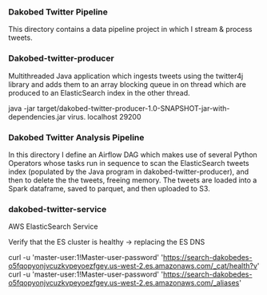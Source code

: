 ### Dakobed Twitter Pipeline

This directory contains a data pipeline project in which I stream & process tweets.  


### Dakobed-twitter-producer

Multithreaded Java application which ingests tweets using the twitter4j library and adds them to an array blocking queue
in on thread which are produced to an ElasticSearch index in the other thread.  

java -jar target/dakobed-twitter-producer-1.0-SNAPSHOT-jar-with-dependencies.jar virus. localhost 29200

### Dakobed Twitter Analysis Pipeline

In this directory I define an Airflow DAG which makes use of several Python Operators whose tasks run in sequence to 
scan the ElasticSearch tweets index (populated by the Java program in dakobed-twitter-producer), and then to delete the
the tweets, freeing memory.  The tweets are loaded into a Spark dataframe, saved to parquet, and then uploaded to S3.   


### dakobed-twitter-service
AWS ElasticSearch Service

Verify that the ES cluster is healthy -> replacing the ES DNS  

curl -u 'master-user:1!Master-user-password'  'https://search-dakobedes-o5fqopyonjvcuzkvpeyoezfgey.us-west-2.es.amazonaws.com/_cat/health?v'
curl -u 'master-user:1!Master-user-password'  'https://search-dakobedes-o5fqopyonjvcuzkvpeyoezfgey.us-west-2.es.amazonaws.com/_aliases'

